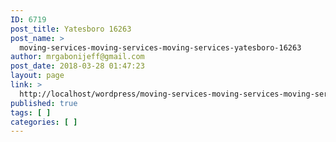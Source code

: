 ```yaml
---
ID: 6719
post_title: Yatesboro 16263
post_name: >
  moving-services-moving-services-moving-services-yatesboro-16263
author: mrgabonijeff@gmail.com
post_date: 2018-03-28 01:47:23
layout: page
link: >
  http://localhost/wordpress/moving-services-moving-services-moving-services-yatesboro-16263/
published: true
tags: [ ]
categories: [ ]
---
```

